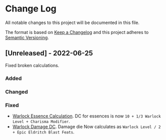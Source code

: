 ﻿# Change Log

All notable changes to this project will be documented in this file.

The format is based on [Keep a Changelog](http://keepachangelog.com/)
and this project adheres to [Semantic Versioning](http://semver.org/).

## [Unreleased] - 2022-06-25

Fixed broken calculations.

### Added

### Changed

### Fixed

- [Warlock Essence Calculation](https://trello.com/c/nLIyvQcK/240-fix-warlock-dc). DC for essences is now
  `10 + 1/3 Warlock Level + Charisma Modifier`.
- [Warlock Damage DC](https://trello.com/c/Y4MpuuD5/241-fix-warlock-eldritch-blast-damage-die). Damage die Now
  calculates as `Warlock Level / 2 + Epic Eldritch Blast Feats`.
